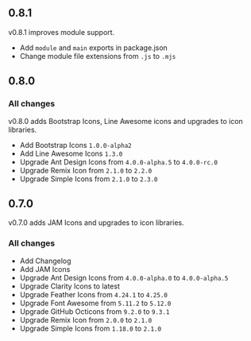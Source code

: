 ## 0.8.1

v0.8.1 improves module support.

- Add `module` and `main` exports in package.json
- Change module file extensions from `.js` to `.mjs`

## 0.8.0

### All changes

v0.8.0 adds Bootstrap Icons, Line Awesome icons and upgrades to icon libraries.

- Add Bootstrap Icons `1.0.0-alpha2`
- Add Line Awesome Icons `1.3.0`
- Upgrade Ant Design Icons from `4.0.0-alpha.5` to `4.0.0-rc.0`
- Upgrade Remix Icon from `2.1.0` to `2.2.0`
- Upgrade Simple Icons from `2.1.0` to `2.3.0`

## 0.7.0

v0.7.0 adds JAM Icons and upgrades to icon libraries.

### All changes

- Add Changelog
- Add JAM Icons
- Upgrade Ant Design Icons from `4.0.0-alpha.0` to `4.0.0-alpha.5`
- Upgrade Clarity Icons to latest
- Upgrade Feather Icons from `4.24.1` to `4.25.0`
- Upgrade Font Awesome from `5.11.2` to `5.12.0`
- Upgrade GitHub Octicons from `9.2.0` to `9.3.1`
- Upgrade Remix Icon from `2.0.0` to `2.1.0`
- Upgrade Simple Icons from `1.18.0` to `2.1.0`
